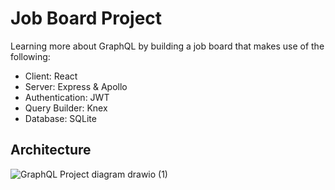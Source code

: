 # Job Board Project 
Learning more about GraphQL by building a job board that makes use of the following: 
- Client: React
- Server: Express & Apollo
- Authentication: JWT
- Query Builder: Knex
- Database: SQLite

## Architecture
![GraphQL Project diagram drawio (1)](https://github.com/james-conacher/job-board/assets/42439714/498aa83a-beef-4ea9-a49a-6d712f48c3d6)


